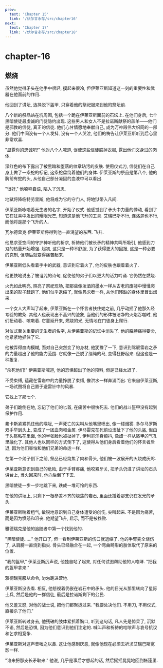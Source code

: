 ```yaml
---
prev:
  text: 'Chapter 15'
  link: '/伏尔甘永存/src/chapter16'
next:
  text: 'Chapter 17'
  link: '/伏尔甘永存/src/chapter18'
---
```


# chapter-16

## 燃烧

虽然他觉得矛头在他手中很轻, 摸起来很冷, 但伊莱亚斯知道这一刻的重要性和武器在他面前的作用.

他回到了讲坛, 选择脱下盔甲, 只穿着他的祭祀服来到他的祭坛前.

八个新的祭品站在坑周围, 包括一个跪在伊莱亚斯面前的石坛上. 在他们身后, 七个黑暗使徒最虔诚的门徒隐约出现. 这些男人和女人不是拉诺斯献祭的羔羊——他们是邪教的信徒, 真正的信徒. 他们心甘情愿地奉献自己, 成为万神殿伟大织网的一部分. 他们中间没有一个人发抖, 没有一个人哭泣, 他们的祷告让伊莱亚斯听到后心里非常欢喜.

"显露你的忠诚吧!" 他对八个人喊道, 促使这些信徒脱掉衣服, 露出他们文身过的肉体.

深红色的布下露出了被黑暗和堕落的纹章玷污的皮肤. 使用仪式刀, 信徒们在自己身上做了一条蛇的标记, 这条蛇盘绕着他们的身体. 伊莱亚斯的祭品是第八个, 他的胸前有蛇的头, 从他自己部分凝固的血液中可以看出.

"很好," 他喃喃自语, 陷入了沉思.

地狱将降临特劳里斯, 他将成为它的守门人, 将地狱带入凡间.

伊莱亚斯咏唱着无生者的名字, 开始了仪式. 他感觉到了矛头中力量的悸动, 看到了它在狂喜中发出的耀眼光芒, 知道这是他飞升的工具. 艾瑞巴斯不行, 连洛迦也不行, 而他将是那个飞升的人.

瓦尔德雷克·伊莱亚斯将得到他一直渴望的东西. 飞升.

他恳求亚空间的守护神听他的祈求, 祈祷他们被长矛的精神共鸣所吸引, 他感到刀刃的热量开始增强. 起初, 这只是一种不舒服, 为了获得更大的回报, 这是一种必要的克制, 但随后就变得痛苦起来.

伊莱亚斯低头看着手中的武器, 意识到它着火了, 他的皮肤也跟着着火了.

他更快地说出了被诅咒的诗句, 促使他的弟子们以更大的活力吟诵. 它仍然在燃烧.

火光如此明亮, 照亮了祭祀现场, 把那些像泼洒的墨水一样从古老的废墟中慢慢爬出来的影子赶跑了. 他们似乎退缩了, 就像恳求者一样, 从他们残缺的身体里冒出烟来.

一个女人大声叫了起来, 伊莱亚斯在一个怀言者扶住她之前, 几乎动摇了他那久经考验的教条. 其他人也表现出不高兴的迹象, 当他们的形体被洁净的火焰吞噬时, 他们扭动着、咳嗽着. 它蔓延开来, 燃烧的光, 无情地在门徒身上爬行.

对仪式至关重要的无生者的名字, 从伊莱亚斯的记忆中消失了. 他的胳膊痛得要命, 他紧紧地抓住了它.

他被弄得血肉模糊, 面对自己突然变了的身材, 他犹豫了一下, 意识到驾驭雷岩之矛的力量超出了他的能力范围. 它就像一匹脱了缰绳的马, 变得狂野起来. 但这也是一种报复.

"杀死他们!" 伊莱亚斯喊道, 他的恐惧超出了他的预料, 但是已经太迟了.

不受束缚, 蕴藏在雷岩中的力量挣脱了束缚, 像洪水一样奔涌而出. 它来自伊莱亚斯, 一场试图将自己置于避雷针中的风暴.

它找上了那七个.

弟子们跪倒在地, 忘记了他们的匕首, 在痛苦中很快死去. 他们的战斗盔甲没有起到保护作用.

弗卡斯紧紧抓住他的喉咙, 一声死亡的尖叫从他嘴里喷出, 像一缕烟雾. 多尔马罗斯双手举到头上, 变成了一团血肉和金属. 伊马雷克在死前设法扯下了他的头盔, 但由于头盔粘在里面, 他的半张脸也被扯掉了. 伊利哥浑身颤抖, 像蜡一样从盔甲的气孔里融化了. 其他人也以同样的方式倒下了, 这使得从他们身后看着他们的怀言者后退, 因为他们害怕和他们兄弟的命运一样.

在第一个弟子倒下之前, 祭品已经烧焦了肉和骨头, 他们被一波展开的火烧成灰烬.

伊莱亚斯意识到自己的危险, 由于手臂疼痛, 他咬紧牙关, 把矛头仍进了讲坛的石头讲台上, 当火回来时, 他向后倒了下去.

黑暗使徒一步一步地跳下来, 跌成一堆可怜的东西.

在他的讲坛上, 只剩下一根参差不齐的烧焦的岩石, 里面还插着那支仍在发光的矛头.

伊莱亚斯喘着粗气, 敏锐地意识到自己身体遭受的创伤, 尖叫起来. 不是因为痛苦, 而是因为愤怒和沮丧. 他期望飞升, 启示, 而不是被挫败.

雅德瑞克是他的追随者中第一个找到他的.

"黑暗使徒……" 他开口了, 但一看到伊莱亚斯的伤口就退缩了. 他的手臂完全烧伤了, 从肩膀一直烧到指尖. 骨头已经融合在一起, 一个弯曲畸形的肢体取代了原来的位置.

"我的盔甲," 伊莱亚斯厉声说, 他独自站了起来, 对任何试图帮助他的人咆哮. "把我的盔甲拿来."

雅德瑞克服从命令, 匆匆跑进营地.

伊莱亚斯没去看. 相反, 他怒视着仍嵌在岩石中的矛头. 他的目光从那里转向了星际士兵, 然后是他的一群信徒, 最后是拉诺斯剩下的公民.

他又羞又怒, 对他的战士说, 把他们都聚拢过来. "我要处决他们. 不用刀, 不用仪式, 直接杀了他们."

伊莱亚斯转过身去, 他残破的肢体紧抓着胸口, 听到这句话, 凡人先是惊呆了, 沉默不语, 然后是恐惧, 因为他们意识到他们注定的. 喊叫声和祈祷的咕哝声与哀号抗议和乞求相竞争.

伊莱亚斯对这声音嗤之以鼻. 这让他感到厌恶, 就像他现在必须去祈求艾瑞巴斯宽恕一样.

"谁来把那支长矛取来." 他说, 几乎是事后才想起的话, 然后摇摇晃晃地回到帐篷里.
